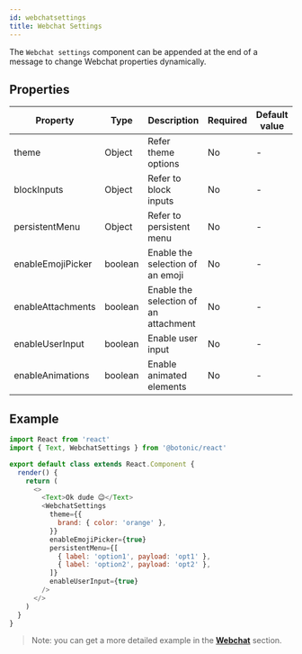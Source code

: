 ```yaml
---
id: webchatsettings
title: Webchat Settings
---
```


The `Webchat settings` component can be appended at the end of a message to change Webchat properties dynamically.

## Properties

| Property          | Type    | Description                           | Required | Default value |
| ----------------- | ------- | ------------------------------------- | -------- | ------------- |
| theme             | Object  | Refer theme options                   | No       | -             |
| blockInputs       | Object  | Refer to block inputs                 | No       | -             |
| persistentMenu    | Object  | Refer to persistent menu              | No       | -             |
| enableEmojiPicker | boolean | Enable the selection of an emoji      | No       | -             |
| enableAttachments | boolean | Enable the selection of an attachment | No       | -             |
| enableUserInput   | boolean | Enable user input                     | No       | -             |
| enableAnimations  | boolean | Enable animated elements              | No       | -             |

## Example

```javascript
import React from 'react'
import { Text, WebchatSettings } from '@botonic/react'

export default class extends React.Component {
  render() {
    return (
      <>
        <Text>Ok dude 😉</Text>
        <WebchatSettings
          theme={{
            brand: { color: 'orange' },
          }}
          enableEmojiPicker={true}
          persistentMenu={[
            { label: 'option1', payload: 'opt1' },
            { label: 'option2', payload: 'opt2' },
          ]}
          enableUserInput={true}
        />
      </>
    )
  }
}
```

> Note: you can get a more detailed example in the **[Webchat](/docs/webchat)** section.
